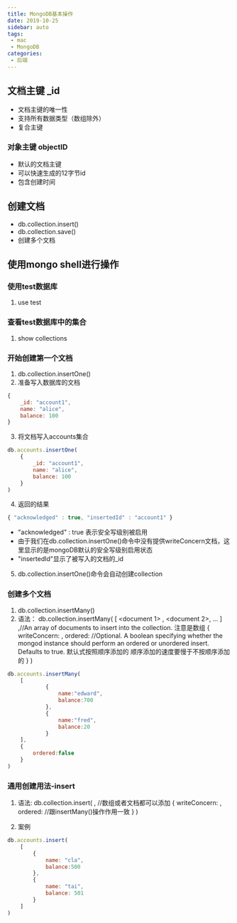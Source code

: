 ```yaml
---
title: MongoDB基本操作
date: 2019-10-25
sidebar: auto
tags:
 - mac
 - MongoDB
categories: 
 - 后端
---
```


## 文档主键 _id
* 文档主键的唯一性
* 支持所有数据类型（数组除外）
* 复合主键

### 对象主键 objectID
* 默认的文档主键
* 可以快速生成的12字节id
* 包含创建时间

## 创建文档

* db.collection.insert()
* db.collection.save()
* 创建多个文档

## 使用mongo shell进行操作

### 使用test数据库
1. use test
### 查看test数据库中的集合
1. show collections

### 开始创建第一个文档
1. db.collection.insertOne()
2. 准备写入数据库的文档
```js
{
    _id: "account1",
    name: "alice",
    balance: 100
}
```
3. 将文档写入accounts集合
```js
db.accounts.insertOne(
    {
        _id: "account1",
        name: "alice",
        balance: 100
    }
)
```
4. 返回的结果
```js
{ "acknowledged" : true, "insertedId" : "account1" }
```
* "acknowledged" : true 表示安全写级别被启用
* 由于我们在db.collection.insertOne()命令中没有提供writeConcern文档，这里显示的是mongoDB默认的安全写级别启用状态
* "insertedId"显示了被写入的文档的_id

5. db.collection.insertOne()命令会自动创建collection

### 创建多个文档
1. db.collection.insertMany()
2. 语法：
db.collection.insertMany(
   [ <document 1> , <document 2>, ... ] ,//An array of documents to insert into the collection. 注意是数组
   {
      writeConcern: <document>,
      ordered: <boolean>   //Optional. A boolean specifying whether the mongod instance should perform an ordered or unordered insert. Defaults to true.   默认式按照顺序添加的    顺序添加的速度要慢于不按顺序添加的
   }
)

```js
db.accounts.insertMany(
    [
            {
                name:"edward",
                balance:700
            },
            {
                name:"fred",
                balance:20
            }
    ],
    {
        ordered:false
    }
)
```

### 通用创建用法-insert
1. 语法:
db.collection.insert(
   <document or array of documents>,  //数组或者文档都可以添加
   {
     writeConcern: <document>,
     ordered: <boolean> //跟insertMany()操作作用一致
   }
)

2. 案例
```js
db.accounts.insert(
    [
        {
            name: "cla",
            balance:500
        },
        {
            name: "tai",
            balance: 501
        }
    ]
)
```
